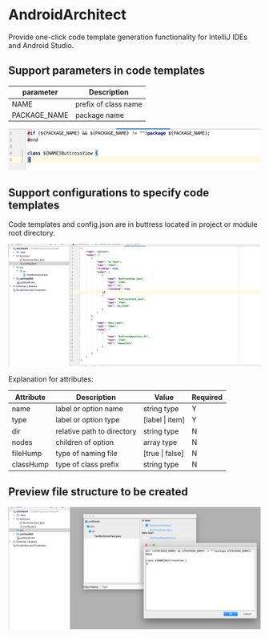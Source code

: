 # AndroidArchitect
Provide one-click code template generation functionality for IntelliJ IDEs and Android Studio.

## Support parameters in code templates

| parameter    | Description          |
|--------------|----------------------|
| NAME         | prefix of class name |
| PACKAGE_NAME | package name         |


![](snapshots/vlt.png)

## Support configurations to specify code templates
Code templates and config.json are in buttress located in project or module root directory.

![](snapshots/config.png)


Explanation for attributes:

| Attribute | Description                | Value               | Required |
|-----------|----------------------------|---------------------|----------|
| name      | label or option name       | string type         | Y        |
| type      | label or option type       | [label &#124; item] | Y        |
| dir       | relative path to directory | string type         | N        |
| nodes     | children of option         | array  type         | N        |
| fileHump  | type of naming file        | [true &#124; false] | N        |
| classHump | type of class prefix       | string type         | N        |

## Preview file structure to be created
![](snapshots/preview.png)